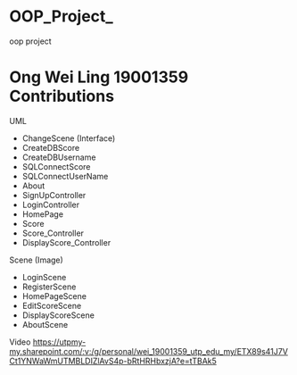 # OOP_Project_
oop project
# Ong Wei Ling 19001359 Contributions
UML 
- ChangeScene (Interface)
- CreateDBScore
- CreateDBUsername
- SQLConnectScore
- SQLConnectUserName
- About
- SignUpController
- LoginController
- HomePage
- Score
- Score_Controller
- DisplayScore_Controller

Scene (Image)
- LoginScene
- RegisterScene
- HomePageScene
- EditScoreScene
- DisplayScoreScene
- AboutScene

Video
https://utpmy-my.sharepoint.com/:v:/g/personal/wei_19001359_utp_edu_my/ETX89s41J7VCt1YNWaWmUTMBLDIZlAvS4p-bRtHRHbxzjA?e=tTBAk5
